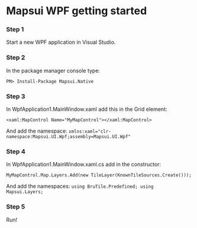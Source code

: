 
# Mapsui WPF getting started

### Step 1
Start a new WPF application in Visual Studio.

### Step 2
In the package manager console type:
```
PM> Install-Package Mapsui.Native
```

### Step 3
In WpfApplication1.MainWindow.xaml add this in the Grid element:
```
<xaml:MapControl Name="MyMapControl"></xaml:MapControl>
```
And add the namespace: ```xmlns:xaml="clr-namespace:Mapsui.UI.Wpf;assembly=Mapsui.UI.Wpf"```

### Step 4
In WpfApplication1.MainWindow.xaml.cs add in the constructor:
```
MyMapControl.Map.Layers.Add(new TileLayer(KnownTileSources.Create()));
```
And add the namespaces: ```using BruTile.Predefined; using Mapsui.Layers; ```

### Step 5
Run!
